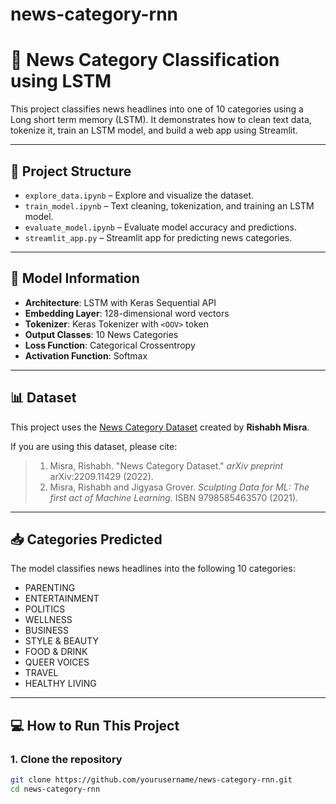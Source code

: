 # news-category-rnn
# 📰 News Category Classification using LSTM

This project classifies news headlines into one of 10 categories using a Long short term memory (LSTM). It demonstrates how to clean text data, tokenize it, train an LSTM model, and build a web app using Streamlit.

---

## 🚀 Project Structure

- `explore_data.ipynb` – Explore and visualize the dataset.
- `train_model.ipynb` – Text cleaning, tokenization, and training an LSTM model.
- `evaluate_model.ipynb` – Evaluate model accuracy and predictions.
- `streamlit_app.py` – Streamlit app for predicting news categories.

---

## 🧠 Model Information

- **Architecture**: LSTM with Keras Sequential API
- **Embedding Layer**: 128-dimensional word vectors
- **Tokenizer**: Keras Tokenizer with `<OOV>` token
- **Output Classes**: 10 News Categories
- **Loss Function**: Categorical Crossentropy
- **Activation Function**: Softmax

---

## 📊 Dataset

This project uses the [News Category Dataset](https://arxiv.org/abs/2209.11429) created by **Rishabh Misra**.

If you are using this dataset, please cite:

> 1. Misra, Rishabh. "News Category Dataset." *arXiv preprint* arXiv:2209.11429 (2022).  
> 2. Misra, Rishabh and Jigyasa Grover. *Sculpting Data for ML: The first act of Machine Learning.* ISBN 9798585463570 (2021).

---

## 📥 Categories Predicted

The model classifies news headlines into the following 10 categories:

- PARENTING  
- ENTERTAINMENT  
- POLITICS  
- WELLNESS  
- BUSINESS  
- STYLE & BEAUTY  
- FOOD & DRINK  
- QUEER VOICES  
- TRAVEL  
- HEALTHY LIVING

---

## 💻 How to Run This Project

### 1. Clone the repository
```bash
git clone https://github.com/yourusername/news-category-rnn.git
cd news-category-rnn
